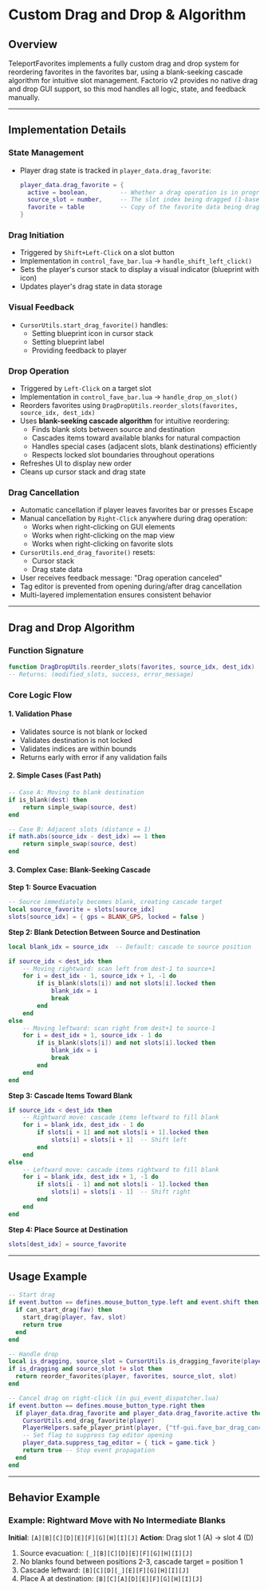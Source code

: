 # Custom Drag and Drop & Algorithm

## Overview

TeleportFavorites implements a fully custom drag and drop system for reordering favorites in the favorites bar, using a blank-seeking cascade algorithm for intuitive slot management. Factorio v2 provides no native drag and drop GUI support, so this mod handles all logic, state, and feedback manually.

---

## Implementation Details

### State Management
- Player drag state is tracked in `player_data.drag_favorite`:
  ```lua
  player_data.drag_favorite = {
    active = boolean,         -- Whether a drag operation is in progress
    source_slot = number,     -- The slot index being dragged (1-based)
    favorite = table          -- Copy of the favorite data being dragged
  }
  ```

### Drag Initiation
- Triggered by `Shift+Left-Click` on a slot button
- Implementation in `control_fave_bar.lua` -> `handle_shift_left_click()`
- Sets the player's cursor stack to display a visual indicator (blueprint with icon)
- Updates player's drag state in data storage

### Visual Feedback
- `CursorUtils.start_drag_favorite()` handles:
  - Setting blueprint icon in cursor stack
  - Setting blueprint label
  - Providing feedback to player

### Drop Operation
- Triggered by `Left-Click` on a target slot
- Implementation in `control_fave_bar.lua` -> `handle_drop_on_slot()`
- Reorders favorites using `DragDropUtils.reorder_slots(favorites, source_idx, dest_idx)`
- Uses **blank-seeking cascade algorithm** for intuitive reordering:
  - Finds blank slots between source and destination
  - Cascades items toward available blanks for natural compaction
  - Handles special cases (adjacent slots, blank destinations) efficiently
  - Respects locked slot boundaries throughout operations
- Refreshes UI to display new order
- Cleans up cursor stack and drag state

### Drag Cancellation
- Automatic cancellation if player leaves favorites bar or presses Escape
- Manual cancellation by `Right-Click` anywhere during drag operation:
  - Works when right-clicking on GUI elements
  - Works when right-clicking on the map view
  - Works when right-clicking on favorite slots
- `CursorUtils.end_drag_favorite()` resets:
  - Cursor stack
  - Drag state data
- User receives feedback message: "Drag operation canceled"
- Tag editor is prevented from opening during/after drag cancellation
- Multi-layered implementation ensures consistent behavior

---

## Drag and Drop Algorithm

### Function Signature
```lua
function DragDropUtils.reorder_slots(favorites, source_idx, dest_idx)
-- Returns: (modified_slots, success, error_message)
```

### Core Logic Flow

#### 1. Validation Phase
- Validates source is not blank or locked
- Validates destination is not locked
- Validates indices are within bounds
- Returns early with error if any validation fails

#### 2. Simple Cases (Fast Path)
```lua
-- Case A: Moving to blank destination
if is_blank(dest) then
    return simple_swap(source, dest)
end

-- Case B: Adjacent slots (distance = 1)
if math.abs(source_idx - dest_idx) == 1 then
    return simple_swap(source, dest)
end
```

#### 3. Complex Case: Blank-Seeking Cascade

**Step 1: Source Evacuation**
```lua
-- Source immediately becomes blank, creating cascade target
local source_favorite = slots[source_idx]
slots[source_idx] = { gps = BLANK_GPS, locked = false }
```

**Step 2: Blank Detection Between Source and Destination**
```lua
local blank_idx = source_idx  -- Default: cascade to source position

if source_idx < dest_idx then
    -- Moving rightward: scan left from dest-1 to source+1
    for i = dest_idx - 1, source_idx + 1, -1 do
        if is_blank(slots[i]) and not slots[i].locked then
            blank_idx = i
            break
        end
    end
else
    -- Moving leftward: scan right from dest+1 to source-1
    for i = dest_idx + 1, source_idx - 1 do
        if is_blank(slots[i]) and not slots[i].locked then
            blank_idx = i
            break
        end
    end
end
```

**Step 3: Cascade Items Toward Blank**
```lua
if source_idx < dest_idx then
    -- Rightward move: cascade items leftward to fill blank
    for i = blank_idx, dest_idx - 1 do
        if slots[i + 1] and not slots[i + 1].locked then
            slots[i] = slots[i + 1]  -- Shift left
        end
    end
else
    -- Leftward move: cascade items rightward to fill blank
    for i = blank_idx, dest_idx + 1, -1 do
        if slots[i - 1] and not slots[i - 1].locked then
            slots[i] = slots[i - 1]  -- Shift right
        end
    end
end
```

**Step 4: Place Source at Destination**
```lua
slots[dest_idx] = source_favorite
```

---

## Usage Example

```lua
-- Start drag
if event.button == defines.mouse_button_type.left and event.shift then
  if can_start_drag(fav) then
    start_drag(player, fav, slot)
    return true
  end
end

-- Handle drop
local is_dragging, source_slot = CursorUtils.is_dragging_favorite(player)
if is_dragging and source_slot != slot then
  return reorder_favorites(player, favorites, source_slot, slot)
end

-- Cancel drag on right-click (in gui_event_dispatcher.lua)
if event.button == defines.mouse_button_type.right then
  if player_data.drag_favorite and player_data.drag_favorite.active then
    CursorUtils.end_drag_favorite(player)
    PlayerHelpers.safe_player_print(player, {"tf-gui.fave_bar_drag_canceled"})
    -- Set flag to suppress tag editor opening
    player_data.suppress_tag_editor = { tick = game.tick }
    return true -- Stop event propagation
  end
end
```

---

## Behavior Example

### Example: Rightward Move with No Intermediate Blanks
**Initial**: `[A][B][C][D][E][F][G][H][I][J]`
**Action**: Drag slot 1 (A) → slot 4 (D)

1. Source evacuation: `[_][B][C][D][E][F][G][H][I][J]`
2. No blanks found between positions 2-3, cascade target = position 1
3. Cascade leftward: `[B][C][D][_][E][F][G][H][I][J]`
4. Place A at destination: `[B][C][A][D][E][F][G][H][I][J]`
